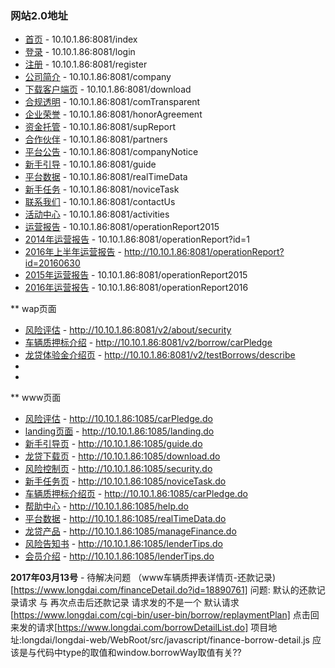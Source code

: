 ### 网站2.0地址

- [首页](http://10.10.1.86:8081/index) - 10.10.1.86:8081/index
- [登录](http://10.10.1.86:8081/login)  - 10.10.1.86:8081/login
- [注册](http://10.10.1.86:8081/register) - 10.10.1.86:8081/register
- [公司简介](http://10.10.1.86:8081/company) - 10.10.1.86:8081/company
- [下载客户端页](http://10.10.1.86:8081/download) - 10.10.1.86:8081/download
- [合规透明](http://10.10.1.86:8081/comTransparent) - 10.10.1.86:8081/comTransparent
- [企业荣誉](http://10.10.1.86:8081/honorAgreement) - 10.10.1.86:8081/honorAgreement
- [资金托管](http://10.10.1.86:8081/supReport) - 10.10.1.86:8081/supReport
- [合作伙伴](http://10.10.1.86:8081/partners) - 10.10.1.86:8081/partners
- [平台公告](http://10.10.1.86:8081/companyNotice) - 10.10.1.86:8081/companyNotice
- [新手引导](http://10.10.1.86:8081/guide) - 10.10.1.86:8081/guide
- [平台数据](http://10.10.1.86:8081/realTimeData) - 10.10.1.86:8081/realTimeData
- [新手任务](http://10.10.1.86:8081/noviceTask) - 10.10.1.86:8081/noviceTask
- [联系我们](http://10.10.1.86:8081/contactUs) - 10.10.1.86:8081/contactUs
- [活动中心](http://10.10.1.86:8081/activities) - 10.10.1.86:8081/activities
- [运营报告](http://10.10.1.86:8081/operationReport2015) - 10.10.1.86:8081/operationReport2015
- [2014年运营报告](http://10.10.1.86:8081/operationReport?id=1) - 10.10.1.86:8081/operationReport?id=1
- [2016年上半年运营报告](http://10.10.1.86:8081/operationReport?id=20160630) - http://10.10.1.86:8081/operationReport?id=20160630
- [2015年运营报告](http://10.10.1.86:8081/operationReport2015) - 10.10.1.86:8081/operationReport2015
- [2016年运营报告](http://10.10.1.86:8081/operationReport2016) - 10.10.1.86:8081/operationReport2016


** wap页面
  - [风险评估](http://10.10.1.86:8081/v2/about/security)  - http://10.10.1.86:8081/v2/about/security
  - [车辆质押标介绍](http://10.10.1.86:8081/v2/borrow/carPledge) - http://10.10.1.86:8081/v2/borrow/carPledge
  - [龙贷体验金介绍页](http://10.10.1.86:8081/v2/testBorrows/describe)  - http://10.10.1.86:8081/v2/testBorrows/describe
  - []()
  - []()

** www页面
  - [风险评估](http://10.10.1.86:1085/carPledge.do) - http://10.10.1.86:1085/carPledge.do
  - [landing页面](http://10.10.1.86:1085/landing.do) - http://10.10.1.86:1085/landing.do
  - [新手引导页](http://10.10.1.86:1085/guide.do) - http://10.10.1.86:1085/guide.do
  - [龙贷下载页](http://10.10.1.86:1085/download.do) - http://10.10.1.86:1085/download.do
  - [风险控制页](http://10.10.1.86:1085/security.do) - http://10.10.1.86:1085/security.do
  - [新手任务页](http://10.10.1.86:1085/noviceTask.do) - http://10.10.1.86:1085/noviceTask.do
  - [车辆质押标介绍页](http://10.10.1.86:1085/carPledge.do) - http://10.10.1.86:1085/carPledge.do
  - [帮助中心](http://10.10.1.86:1085/help.do) - http://10.10.1.86:1085/help.do
  - [平台数据](http://10.10.1.86:1085/realTimeData.do) - http://10.10.1.86:1085/realTimeData.do
  - [龙贷产品](http://10.10.1.86:1085/manageFinance.do) - http://10.10.1.86:1085/manageFinance.do
  - [风险告知书](http://10.10.1.86:1085/lenderTips.do) - http://10.10.1.86:1085/lenderTips.do
  - [会员介绍](http://10.10.1.86:1085/lenderTips.do) - http://10.10.1.86:1085/lenderTips.do


**2017年03月13号**
	- 待解决问题
	     （www车辆质押表详情页-还款记录)[https://www.longdai.com/financeDetail.do?id=18890761]
	      问题: 默认的还款记录请求 与 再次点击后还款记录 请求发的不是一个
	      默认请求[https://www.longdai.com/cgi-bin/user-bin/borrow/replaymentPlan]  点击回来发的请求[https://www.longdai.com/borrowDetailList.do]
	      项目地址:longdai/longdai-web/WebRoot/src/javascript/finance-borrow-detail.js
	      应该是与代码中type的取值和window.borrowWay取值有关??







